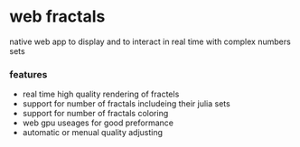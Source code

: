 # web fractals

native web app to display and to interact in real time with complex numbers sets

### features
* real time high quality rendering of fractels
* support for number of fractals includeing their julia sets
* support for number of fractals coloring
* web gpu useages for good preformance
* automatic or menual quality adjusting